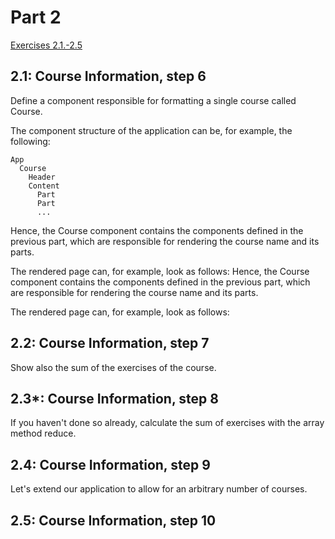 # Part 2

[Exercises 2.1.-2.5](https://fullstackopen.com/en/part2/rendering_a_collection_modules#exercises-2-1-2-5)

## 2.1: Course Information, step 6

Define a component responsible for formatting a single course called Course.

The component structure of the application can be, for example, the following:

```
App
  Course
    Header
    Content
      Part
      Part
      ...
```

Hence, the Course component contains the components defined in the previous part, which are responsible for rendering the course name and its parts.

The rendered page can, for example, look as follows:
Hence, the Course component contains the components defined in the previous part, which are responsible for rendering the course name and its parts.

The rendered page can, for example, look as follows:

## 2.2: Course Information, step 7

Show also the sum of the exercises of the course.


## 2.3*: Course Information, step 8

If you haven't done so already, calculate the sum of exercises with the array method reduce.

## 2.4: Course Information, step 9

Let's extend our application to allow for an arbitrary number of courses.

## 2.5: Course Information, step 10